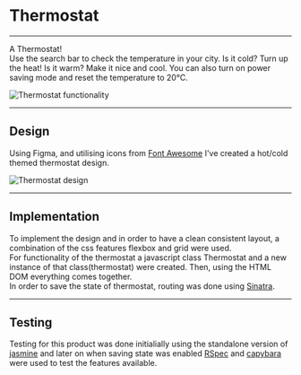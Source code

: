 # Thermostat
---

A Thermostat! <br>
Use the search bar to check the temperature in your city. Is it cold? Turn up the heat! Is it warm? Make it nice and cool. You can also turn on power saving mode and reset the temperature to 20&#176;C.

![Thermostat functionality](/public/resources/Images/thermostat.gif "Thermostat functionality gif")

----
## Design 

Using Figma, and utilising icons from [Font Awesome](https://fontawesome.com/) I've created a hot/cold themed thermostat design. 

![Thermostat design](/public/resources/Images/thermostat.jpg "Thermostat figma design")



---

## Implementation

To implement the design and in order to have a clean consistent layout, a combination of the css features flexbox and grid were used. <br>
For functionality of the thermostat a javascript class Thermostat and a new instance of that class(thermostat) were created. Then, using the HTML DOM everything comes together. <br>
In order to save the state of thermostat, routing was done using [Sinatra](http://sinatrarb.com/documentation.html).

---

## Testing

Testing for this product was done initialially using the standalone version of [jasmine](https://jasmine.github.io/) and later on when saving state was enabled [RSpec](https://rspec.info/) and [capybara](https://teamcapybara.github.io/capybara/) were used to test the features available.






